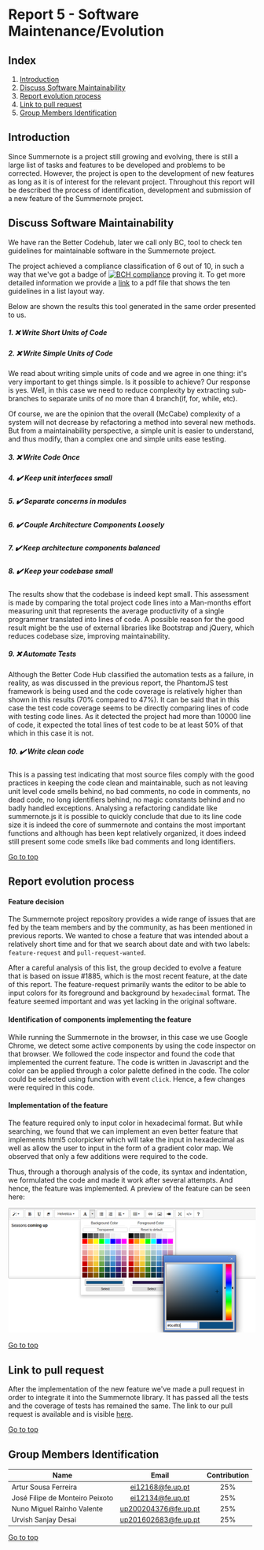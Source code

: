 <a name="TOP"> </a>
# Report 5 - Software Maintenance/Evolution 

## Index
1. [Introduction](#Introduction)
2. [Discuss Software Maintainability](#DiscussSoftwareMaintainability)
3. [Report evolution process](#Reportevolutionprocess)
4. [Link to pull request](#Linktopullrequest)
5. [Group Members Identification](#Group)

<a name="Introduction"> </a>
## Introduction

Since Summernote is a project still growing and evolving, there is still a large list of tasks and features to be developed and problems to be corrected. However, the project is open to the development of new features as long as it is of interest for the relevant project. Throughout this report will be described the process of identification, development and submission of a new feature of the Summernote project.

<a name="DiscussSoftwareMaintainability"> </a>
## Discuss Software Maintainability

We have ran the Better Codehub, later we call only BC, tool to check ten guidelines for maintainable software in the Summernote project.

The project achieved a compliance classification of 6 out of 10, in such a way that we've got a badge of [![BCH compliance](https://bettercodehub.com/edge/badge/ei12134/summernote)](https://bettercodehub.com) proving it.
To get more detailed information we provide a [link](resources/BetterCodeHub.pdf) to a pdf file that shows the ten guidelines in a list layout way.

Below are shown the results this tool generated in the same order presented to us. 

##### 1. :x: Write Short Units of Code
##### 2. :x: Write Simple Units of Code


We read about writing simple units of code and we agree in one thing: it's very important to get things simple. Is it possible to achieve?
Our response is yes. Well, in this case we need to reduce complexity by extracting sub-branches to separate units of no more than 4 branch(if, for, while, etc).

Of course, we are the opinion that the overall (McCabe) complexity of a system will not decrease by refactoring a method into several new methods. 
But from a maintainability perspective, a simple unit is easier to understand, and thus modify, than a complex one and simple units ease testing.

##### 3. :x: Write Code Once
##### 4. :heavy_check_mark: Keep unit interfaces small
##### 5. :heavy_check_mark: Separate concerns in modules
##### 6. :heavy_check_mark: Couple Architecture Components Loosely
##### 7. :heavy_check_mark: Keep architecture components balanced

##### 8. :heavy_check_mark: Keep your codebase small
The results show that the codebase is indeed kept small. This assessment is made by comparing the total project code lines into a Man-months effort measuring unit that represents the average productivity of a single programmer translated into lines of code. A possible reason for the good result might be the use of external libraries like Bootstrap and jQuery, which reduces codebase size, improving maintainability.

##### 9. :x: Automate Tests
Although the Better Code Hub classified the automation tests as a failure, in reality, as was discussed in the previous report, the PhantomJS test framework is being used and the code coverage is relatively higher than shown in this results (70% compared to 47%). It can be said that in this case the test code coverage seems to be directly comparing lines of code with testing code lines. As it detected the project had more than 10000 line of code, it expected the total lines of test code to be at least 50% of that which in this case it is not.

##### 10. :heavy_check_mark: Write clean code
This is a passing test indicating that most source files comply with the good practices in keeping the code clean and maintainable, such as not leaving unit level code smells behind, no bad comments, no code in comments, no dead code, no long identifiers behind, no magic constants behind and no badly handled exceptions. Analysing a refactoring candidate like summernote.js it is possible to quickly conclude that due to its line code size it is indeed the core of summernote and contains the most important functions and although has been kept relatively organized, it does indeed still present some code smells like bad comments and long identifiers.

[Go to top](#TOP)
<a name="Reportevolutionprocess">
## Report evolution process

#### Feature decision

The Summernote project repository provides a wide range of issues that are fed by the team members and by the community, as has been mentioned in previous reports. We wanted to chose a feature that was intended about a relatively short time and for that we search about date and with two labels: `feature-request` and `pull-request-wanted`.

After a careful analysis of this list, the group decided to evolve a feature that is based on issue #1885, which is the most recent feature, at the date of this report. The feature-request primarily wants the editor to be able to input colors for its foreground and background by `hexadecimal` format. The feature seemed important and was yet lacking in the original software.

#### Identification of components implementing the feature  

While running the Summernote in the browser, in this case we use Google Chrome, we detect some active components by using the code inspector on that browser. We followed the code inspector and found the code that implemented the current feature. The code is written in Javascript and the color can be applied through a color palette defined in the code. The color could be selected using function with event `click`. Hence, a few changes were required in this code.

#### Implementation of the feature

The feature required only to input color in hexadecimal format. But while searching, we found that we can implement an even better feature that implements html5 colorpicker which will take the input in hexadecimal as well as allow the user to input in the form of a gradient color map.  We observed that only a few additions were required to the code.

Thus, through a thorough analysis of the code, its syntax and indentation, we formulated the code and made it work after several attempts. And hence, the feature was implemented. A preview of the feature can be seen here:

![Feature html5 color input](resources/feature.png?raw=true "Feature html5 color input")

[Go to top](#TOP)
<a name="Linktopullrequest"> </a>
## Link to pull request

After the implementation of the new feature we've made a pull request in order to integrate it into the Summernote library. It has passed all the tests and the coverage of tests has remained the same. The link to our pull request is available and is visible [here](https://github.com/summernote/summernote/pull/2159).

[Go to top](#TOP)
<a name="Group"> </a>
## Group Members Identification 

|               Name              |         Email        | Contribution |
|---------------------------------|:--------------------:|:------------:|
| Artur Sousa Ferreira            | ei12168@fe.up.pt     |      25%     |
| José Filipe de Monteiro Peixoto | ei12134@fe.up.pt     |      25%     |
| Nuno Miguel Rainho Valente      | up200204376@fe.up.pt |      25%     |
| Urvish Sanjay Desai             | up201602683@fe.up.pt |      25%     |

[Go to top](#TOP)
